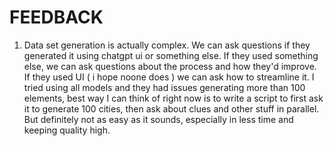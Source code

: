 # FEEDBACK

1. Data set generation is actually complex. We can ask questions if they generated it using chatgpt ui or something else. If they used something else, we can ask questions about the process and how they'd improve. If they used UI ( i hope noone does ) we can ask how to streamline it. I tried using all models and they had issues generating more than 100 elements, best way I can think of right now is to write a script to first ask it to generate 100 cities, then ask about clues and other stuff in parallel. But definitely not as easy as it sounds, especially in less time and keeping quality high.
